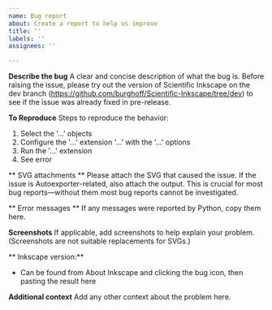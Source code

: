```yaml
---
name: Bug report
about: Create a report to help us improve
title: ''
labels: ''
assignees: ''

---
```


**Describe the bug**
A clear and concise description of what the bug is. Before raising the issue, please try out the version of Scientific Inkscape on the dev branch (https://github.com/burghoff/Scientific-Inkscape/tree/dev) to see if the issue was already fixed in pre-release.

**To Reproduce**
Steps to reproduce the behavior:
1. Select the '...' objects
2. Configure the '...' extension '...' with the '...' options
3. Run the '...' extension
4. See error

** SVG attachments **
Please attach the SVG that caused the issue. If the issue is Autoexporter-related, also attach the output. This is crucial for most bug reports—without them most bug reports cannot be investigated.

** Error messages **
If any messages were reported by Python, copy them here.

**Screenshots**
If applicable, add screenshots to help explain your problem. (Screenshots are not suitable replacements for SVGs.)

** Inkscape version:**
 - Can be found from About Inkscape and clicking the bug icon, then pasting the result here

**Additional context**
Add any other context about the problem here.
